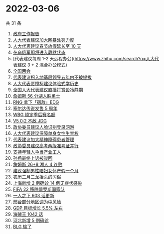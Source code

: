 # 2022-03-06

共 31 条

<!-- BEGIN -->
<!-- 最后更新时间 Sun Mar 06 2022 18:14:20 GMT+0800 (China Standard Time) -->

1. [政府工作报告](https://www.zhihu.com/search?q=政府工作报告)
1. [人大代表建议加大网暴处罚力度](https://www.zhihu.com/search?q=人大代表建议加大网暴处罚力度)
1. [人大代表建议春节放假延长至 10 天](https://www.zhihu.com/search?q=假期延长)
1. [在乌俄军即将进入静默状态](https://www.zhihu.com/search?q=俄罗斯乌克兰)
1. [代表建议每周 1-2 天远程办公](https://www.zhihu.com/search?q=人大代表建议 3 + 2 混合办公模式)
1. [全国两会](https://www.zhihu.com/search?q=两会开幕)
1. [代表建议拐入地基层领导五年内不被提拔](https://www.zhihu.com/search?q=拐入地基层领导五年内不被提拔)
1. [人大代表贾樟柯建议体验式学历史](https://www.zhihu.com/search?q=人大代表贾樟柯)
1. [全国人大代表建议直播打赏设冷静期](https://www.zhihu.com/search?q=直播打赏设冷静期)
1. [詹姆斯 56 分湖人胜勇士](https://www.zhihu.com/search?q=湖人)
1. [RNG 拿下「宿敌」EDG](https://www.zhihu.com/search?q=rng)
1. [塞尔达传说发售 5 周年](https://www.zhihu.com/search?q=塞尔达)
1. [WBG 锁定季后赛名额](https://www.zhihu.com/search?q=wbg)
1. [V5 0:2 不敌 JDG](https://www.zhihu.com/search?q=v5)
1. [政协委员建议人脸识别登录网游](https://www.zhihu.com/search?q=强制人脸识别登录网游)
1. [人大代表建议保障单身女性生育权](https://www.zhihu.com/search?q=保障单身女性生育权)
1. [代表建议加大精神障碍患者管理](https://www.zhihu.com/search?q=人大代表建议加大精神障碍患者管理)
1. [政协委员建议高考两版准考证并行](https://www.zhihu.com/search?q=高考纸版电子版准考证并行)
1. [支持年轻人争当产业工人](https://www.zhihu.com/search?q=支持年轻人争当产业工人)
1. [孙杨最终上诉被驳回](https://www.zhihu.com/search?q=孙杨)
1. [詹姆斯 26+8 湖人 4 连败](https://www.zhihu.com/search?q=湖人)
1. [建议强制男性陪妇女休产假一个月](https://www.zhihu.com/search?q=男性产假)
1. [农历二月二龙抬头的习俗](https://www.zhihu.com/search?q=龙抬头)
1. [上海新增 2 例确诊 14 例无症状感染](https://www.zhihu.com/search?q=上海疫情)
1. [FIFA 22 移除俄罗斯国家队](https://www.zhihu.com/search?q=FIFA)
1. [一人之下 603 话更新](https://www.zhihu.com/search?q=一人之下)
1. [邢台部分地区调为中风险](https://www.zhihu.com/search?q=邢台疫情)
1. [GDP 目标增长 5.5% 左右](https://www.zhihu.com/search?q=gdp)
1. [海贼王 1042 话](https://www.zhihu.com/search?q=海贼王)
1. [河北新增 5 例确诊](https://www.zhihu.com/search?q=河北疫情)
1. [BLG 输了](https://www.zhihu.com/search?q=blg)

<!-- END -->
